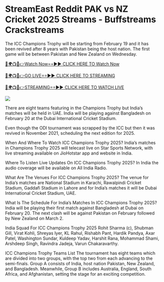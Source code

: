 # StreamEast Reddit PAK vs NZ Cricket 2025 Streams - Buffstreams Crackstreams #

The ICC Champions Trophy will be starting from February 19 and it has been revived after 8 years with Pakistan being the host nation. The first game will be between Pakistan and New Zealand on Wednesday.

[🔴🌍📺📱👉Watch Now==►► CLICK HERE TO Watch Now](https://tinyurl.com/2cjm8mty)

[🔴🌍📺📱👉GO LIVE==►► CLICK HERE TO STREAMING](https://tinyurl.com/2cjm8mty)

[🔴🌍📺📱👉STREAMING==►► CLICK HERE TO WATCH LIVE](https://tinyurl.com/2cjm8mty)

<a href="https://tinyurl.com/2cjm8mty" rel="nofollow" data-target="animated-image.originalLink"><img src="https://camo.githubusercontent.com/1be82823e85778f8a57db5ea2a2e46822e8721e5be32dc31a466a7df3bb16d49/68747470733a2f2f636c6173736963616c7363686f6f6c6f6662616c6c65746c692e636f6d2f6e686b2f72676273727465672e676966" data-canonical-src="https://classicalschoolofballetli.com/nhk/rgbsrteg.gif" style="max-width: 100%; display: inline-block;" data-target="animated-image.originalImage"></a>

There are eight teams featuring in the Champions Trophy but India’s matches will be held in UAE. India will be playing against Bangladesh on February 20 at the Dubai International Cricket Stadium.

Even though the ODI tournament was scrapped by the ICC but then it was revived in November 2021, scheduling the next edition for 2025.

When And Where To Watch ICC Champions Trophy 2025?
India’s matches in Champions Trophy 2025 will telecast live on Star Sports Network, with live streaming available on JioHotstar app and website in India.

Where To Listen Live Updates On ICC Champions Trophy 2025?
In India the audio coverage will be available on All India Radio.

What Are The Venues For ICC Champions Trophy 2025?
The venue for India’s matches are National Stadium in Karachi, Rawalpindi Cricket Stadium, Gaddafi Stadium in Lahore and for India’s matches it will be Dubai International Cricket Stadium, UAE.

What Is The Schedule For India’s Matches In ICC Champions Trophy 2025?
India will be playing their first match against Bangladesh at Dubai on February 20. The next clash will be against Pakistan on February followed by New Zealand on March 2.

India Squad For ICC Champions Trophy 2025
Rohit Sharma (c), Shubman Gill, Virat Kohli, Shreyas Iyer, KL Rahul, Rishabh Pant, Hardik Pandya, Axar Patel, Washington Sundar, Kuldeep Yadav, Harshit Rana, Mohammad Shami, Arshdeep Singh, Ravindra Jadeja, Varun Chakaravarthy.

ICC Champions Trophy Teams List
The tournament has eight teams which are divided into two groups, with the top two from each advancing to the semi-finals. Group A consists of India, host nation Pakistan, New Zealand, and Bangladesh. Meanwhile, Group B includes Australia, England, South Africa, and Afghanistan, setting the stage for an exciting competition.

